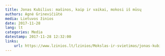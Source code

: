 ```yaml
---
title: Jonas Kubilius: mašinos, kaip ir vaikai, mokosi iš mūsų
authors: Agnė Grinevičiūtė
media: Lietuvos žinios
date: 2017-11-28
lang: lt
categories: Media
datestamp: 2017-11-28 12:32:00
links:
    url: https://www.lzinios.lt/lzinios/Mokslas-ir-svietimas/jonas-kubilius-masinos-kaip-ir-vaikai-mokosi-is-musu/255190
---
```

